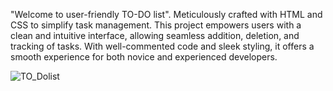 "Welcome to  user-friendly TO-DO list".
Meticulously crafted with HTML and CSS to simplify task management. 
This project empowers users with a clean and intuitive interface, allowing seamless addition, deletion, and tracking of tasks. 
With well-commented code and sleek styling, it offers a smooth experience for both novice and experienced developers.

![TO_Dolist](https://github.com/user-attachments/assets/618b178f-99e4-445b-abd1-0fb94f2a180a)

